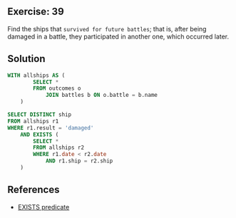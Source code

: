 ## Exercise: 39

Find the ships that `survived for future battles`; that is, after being damaged in a battle, they participated in another one, which occurred later.

## Solution

```sql
WITH allships AS (
		SELECT *
		FROM outcomes o
			JOIN battles b ON o.battle = b.name
	)

SELECT DISTINCT ship
FROM allships r1
WHERE r1.result = 'damaged'
	AND EXISTS (
		SELECT *
		FROM allships r2
		WHERE r1.date < r2.date
			AND r1.ship = r2.ship
	)
```

## References

- [EXISTS predicate](http://www.sql-tutorial.ru/en/book_exists_predicate.html)
